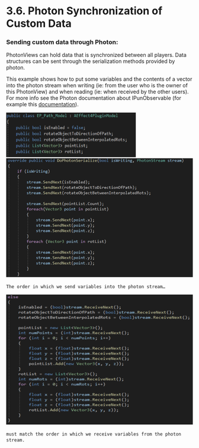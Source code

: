 # 3.6. Photon Synchronization of Custom Data

### Sending custom data through Photon:

PhotonViews can hold data that is synchronized between all players.  Data structures can be sent through the serialization methods provided by photon.

This example shows how to put some variables and the contents of a vector into the photon stream when writing (ie: from the user who is the owner of this PhotonView) and when reading (ie: when received by the other users). For more info see the Photon documentation about IPunObservable (for example this [documentation](https://studios.nomoss.co/blog/pun-basics-simple-synchronization/)).



<picture>
  <img alt="EP Path model.png" src="https://github.com/shankar-r19/CYBS-MArkdown-files/blob/main/Images/EP%20Path%20model.png" width= "350" height="120">
</picture>
</br>
<picture>
  <img alt="DoPhotonSerialize.png" src="https://github.com/shankar-r19/CYBS-MArkdown-files/blob/main/Images/DoPhotonSerialize.png" width= "570" height="320">
</picture>

	The order in which we send variables into the photon stream…
<picture>
  <img alt="else photon stream.png" src="https://github.com/shankar-r19/CYBS-MArkdown-files/blob/main/Images/else%20photon%20stream.png" width= "570" height="350">
</picture>


	must match the order in which we receive variables from the photon stream.
